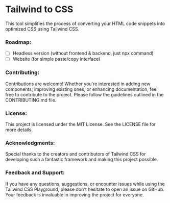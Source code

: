 # Tailwind to CSS
This tool simplifies the process of converting your HTML code snippets into optimized CSS using Tailwind CSS.

### Roadmap:
- [ ] Headless version (without frontend & backend, just npx command)
- [ ] Website (for simple paste/copy interface)

### Contributing:
Contributions are welcome! Whether you're interested in adding new components, improving existing ones, or enhancing documentation, feel free to contribute to the project. Please follow the guidelines outlined in the CONTRIBUTING.md file.

### License:
This project is licensed under the MIT License. See the LICENSE file for more details.

### Acknowledgments:
Special thanks to the creators and contributors of Tailwind CSS for developing such a fantastic framework and making this project possible.

### Feedback and Support:
If you have any questions, suggestions, or encounter issues while using the Tailwind CSS Playground, please don't hesitate to open an issue on GitHub. Your feedback is invaluable in improving the project for everyone.
